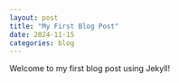 ```yaml
---
layout: post
title: "My First Blog Post"
date: 2024-11-15
categories: blog
---
```

Welcome to my first blog post using Jekyll!
